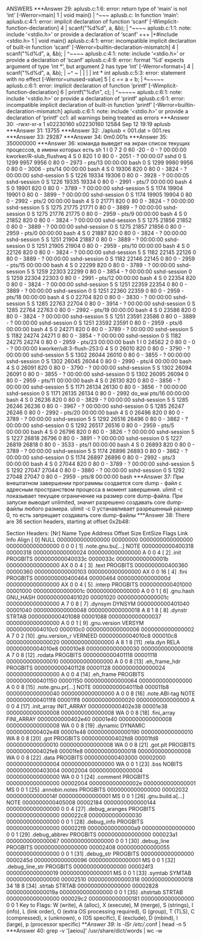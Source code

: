 ANSWERS
***Answer 29:
aplusb.c:1:6: error: return type of ‘main’ is not ‘int’ [-Werror=main]
    1 | void main()
      |      ^~~~
aplusb.c: In function ‘main’:
aplusb.c:4:1: error: implicit declaration of function ‘scanf’ [-Wimplicit-function-declaration]
    4 | scanf("%d%d", a, &b);
      | ^~~~~
aplusb.c:1:1: note: include ‘<stdio.h>’ or provide a declaration of ‘scanf’
  +++ |+#include <stdio.h>
    1 | void main()
aplusb.c:4:1: error: incompatible implicit declaration of built-in function ‘scanf’ [-Werror=builtin-declaration-mismatch]
    4 | scanf("%d%d", a, &b);
      | ^~~~~
aplusb.c:4:1: note: include ‘<stdio.h>’ or provide a declaration of ‘scanf’
aplusb.c:4:9: error: format ‘%d’ expects argument of type ‘int *’, but argument 2 has type ‘int’ [-Werror=format=]
    4 | scanf("%d%d", a, &b);
      |        ~^     ~
      |         |     |
      |         int * int
aplusb.c:5:3: error: statement with no effect [-Werror=unused-value]
    5 | c == a + b;
      | ~~^~~~~~~~
aplusb.c:6:1: error: implicit declaration of function ‘printf’ [-Wimplicit-function-declaration]
    6 | printf("%d\n", c);
      | ^~~~~~
aplusb.c:6:1: note: include ‘<stdio.h>’ or provide a declaration of ‘printf’
aplusb.c:6:1: error: incompatible implicit declaration of built-in function ‘printf’ [-Werror=builtin-declaration-mismatch]
aplusb.c:6:1: note: include ‘<stdio.h>’ or provide a declaration of ‘printf’
cc1: all warnings being treated as errors
***Answer 30:
-rwxr-xr-x 1 s02230160 s02230160 12584 Sep 12 19:19 aplusb
***Answer 31:
13755
***Answer 32:
./aplusb < 001.dat > 001.res
***Answer 33:
29287
***Answer 34:
0m0.001s
***Answer 35:
350000000
***Answer 36:
команда выведет на экран список текущих процессов, в имени которых есть sh
1 I     0       7       2  0  60 -20 -     0 -      ?        00:00:00 kworker/R-slub_flushwq
4 S     0     820       1  0  80   0 -  2051 -      ?        00:00:07 sshd
0 S  1299    9957    9956  0  80   0 -  2973 -      pts/13   00:00:00 bash
0 S  1299    9980    9956  0  80   0 -  3006 -      pts/14   00:00:00 bash
4 S     0   19306     820  0  80   0 -  3824 -      ?        00:00:00 sshd-session
5 S  1226   19334   19306  0  80   0 -  3928 -      ?        00:00:05 sshd-session
0 S  1226   19335   19334  0  80   0 -  2991 -      pts/7    00:00:00 bash
4 S     0   19901     820  0  80   0 -  3789 -      ?        00:00:00 sshd-session
5 S  1174   19904   19901  0  80   0 -  3899 -      ?        00:00:00 sshd-session
0 S  1174   19905   19904  0  80   0 -  2992 -      pts/2    00:00:00 bash
4 S     0   21771     820  0  80   0 -  3824 -      ?        00:00:00 sshd-session
5 S  1275   21775   21771  0  80   0 -  3889 -      ?        00:00:00 sshd-session
0 S  1275   21776   21775  0  80   0 -  2959 -      pts/9    00:00:00 bash
4 S     0   21852     820  0  80   0 -  3824 -      ?        00:00:00 sshd-session
5 S  1275   21856   21852  0  80   0 -  3889 -      ?        00:00:00 sshd-session
0 S  1275   21857   21856  0  80   0 -  2959 -      pts/0    00:00:00 bash
4 S     0   21887     820  0  80   0 -  3824 -      ?        00:00:00 sshd-session
5 S  1251   21904   21887  0  80   0 -  3889 -      ?        00:00:00 sshd-session
0 S  1251   21905   21904  0  80   0 -  2959 -      pts/10   00:00:00 bash
4 S     0   22126     820  0  80   0 -  3824 -      ?        00:00:00 sshd-session
5 S  1182   22145   22126  0  80   0 -  3889 -      ?        00:00:00 sshd-session
0 S  1182   22146   22145  0  80   0 -  2959 -      pts/15   00:00:00 bash
4 S     0   22299     820  0  80   0 -  3789 -      ?        00:00:00 sshd-session
5 S  1259   22303   22299  0  80   0 -  3854 -      ?        00:00:00 sshd-session
0 S  1259   22304   22303  0  80   0 -  2991 -      pts/12   00:00:00 bash
4 S     0   22354     820  0  80   0 -  3824 -      ?        00:00:00 sshd-session
5 S  1251   22359   22354  0  80   0 -  3889 -      ?        00:00:00 sshd-session
0 S  1251   22360   22359  0  80   0 -  2959 -      pts/18   00:00:00 bash
4 S     0   22704     820  0  80   0 -  3830 -      ?        00:00:00 sshd-session
5 S  1285   22763   22704  0  80   0 -  3914 -      ?        00:00:00 sshd-session
0 S  1285   22764   22763  0  80   0 -  2992 -      pts/19   00:00:00 bash
4 S     0   23586     820  0  80   0 -  3824 -      ?        00:00:00 sshd-session
5 S  1251   23591   23586  0  80   0 -  3889 -      ?        00:00:00 sshd-session
0 S  1251   23592   23591  0  80   0 -  2959 -      pts/6    00:00:00 bash
4 S     0   24271     820  0  80   0 -  3789 -      ?        00:00:00 sshd-session
5 S  1182   24274   24271  0  80   0 -  3854 -      ?        00:00:00 sshd-session
0 S  1182   24275   24274  0  80   0 -  2959 -      pts/23   00:00:00 bash
1 I     0   24562       2  0  80   0 -     0 -      ?        00:00:00 kworker/u8:3-flush-253:0
4 S     0   26010     820  0  80   0 -  3790 -      ?        00:00:00 sshd-session
5 S  1302   26044   26010  0  80   0 -  3855 -      ?        00:00:00 sshd-session
0 S  1302   26045   26044  0  80   0 -  2990 -      pts/4    00:00:00 bash
4 S     0   26091     820  0  80   0 -  3790 -      ?        00:00:00 sshd-session
5 S  1302   26094   26091  0  80   0 -  3855 -      ?        00:00:00 sshd-session
0 S  1302   26095   26094  0  80   0 -  2959 -      pts/11   00:00:00 bash
4 S     0   26130     820  0  80   0 -  3856 -      ?        00:00:00 sshd-session
5 S  1171   26134   26130  0  80   0 -  3856 -      ?        00:00:00 sshd-session
0 S  1171   26135   26134  0  80   0 -  2992 do_wai pts/16   00:00:00 bash
4 S     0   26236     820  0  80   0 -  3829 -      ?        00:00:00 sshd-session
5 S  1285   26246   26236  0  80   0 -  3967 -      ?        00:00:00 sshd-session
0 S  1285   26247   26246  0  80   0 -  2992 -      pts/20   00:00:00 bash
4 S     0   26496     820  0  80   0 -  3789 -      ?        00:00:00 sshd-session
5 S  1292   26516   26496  0  80   0 -  3862 -      ?        00:00:00 sshd-session
0 S  1292   26517   26516  0  80   0 -  2959 -      pts/5    00:00:00 bash
4 S     0   26796     820  0  80   0 -  3826 -      ?        00:00:00 sshd-session
5 S  1227   26818   26796  0  80   0 -  3891 -      ?        00:00:00 sshd-session
0 S  1227   26819   26818  0  80   0 -  3533 -      pts/1    00:00:00 bash
4 S     0   26893     820  0  80   0 -  3789 -      ?        00:00:00 sshd-session
5 S  1174   26896   26893  0  80   0 -  3862 -      ?        00:00:00 sshd-session
0 S  1174   26897   26896  0  80   0 -  2992 -      pts/3    00:00:00 bash
4 S     0   27044     820  0  80   0 -  3789 -      ?        00:00:00 sshd-session
5 S  1292   27047   27044  0  80   0 -  3880 -      ?        00:00:00 sshd-session
0 S  1292   27048   27047  0  80   0 -  2959 -      pts/8    00:00:00 bash
***Answer 37:
При внештатном завершении программы создается core dump - файл с адресным пространством процесса в момент завершения. 
ulimit -c показывает текущее ограничение на размер core dump-файла. При запуске выводит unlimited, значит разрешено создавать core dump-файлы любого размера. 
ulimit -c 0 устанавливает разрешенный размер 0, то есть запрещает создавать core dump-файлы
***Answer 38:
There are 36 section headers, starting at offset 0x2b48:

Section Headers:
  [Nr] Name              Type             Address           Offset
       Size              EntSize          Flags  Link  Info  Align
  [ 0]                   NULL             0000000000000000  00000000
       0000000000000000  0000000000000000           0     0     0
  [ 1] .note.gnu.bu[...] NOTE             0000000000400318  00000318
       0000000000000024  0000000000000000   A       0     0     4
  [ 2] .init             PROGBITS         000000000040033c  0000033c
       000000000000001b  0000000000000000  AX       0     0     4
  [ 3] .text             PROGBITS         0000000000400360  00000360
       0000000000000103  0000000000000000  AX       0     0     16
  [ 4] .fini             PROGBITS         0000000000400464  00000464
       000000000000000d  0000000000000000  AX       0     0     4
  [ 5] .interp           PROGBITS         0000000000401000  00001000
       000000000000001c  0000000000000000   A       0     0     1
  [ 6] .gnu.hash         GNU_HASH         0000000000401020  00001020
       000000000000001c  0000000000000000   A       7     0     8
  [ 7] .dynsym           DYNSYM           0000000000401040  00001040
       0000000000000048  0000000000000018   A       8     1     8
  [ 8] .dynstr           STRTAB           0000000000401088  00001088
       0000000000000037  0000000000000000   A       0     0     1
  [ 9] .gnu.version      VERSYM           00000000004010c0  000010c0
       0000000000000006  0000000000000002   A       7     0     2
  [10] .gnu.version_r    VERNEED          00000000004010c8  000010c8
       0000000000000020  0000000000000000   A       8     1     8
  [11] .rela.dyn         RELA             00000000004010e8  000010e8
       0000000000000030  0000000000000018   A       7     0     8
  [12] .rodata           PROGBITS         0000000000401118  00001118
       0000000000000010  0000000000000000   A       0     0     8
  [13] .eh_frame_hdr     PROGBITS         0000000000401128  00001128
       0000000000000024  0000000000000000   A       0     0     4
  [14] .eh_frame         PROGBITS         0000000000401150  00001150
       0000000000000064  0000000000000000   A       0     0     8
  [15] .note.gnu.pr[...] NOTE             00000000004011b8  000011b8
       0000000000000040  0000000000000000   A       0     0     8
  [16] .note.ABI-tag     NOTE             00000000004011f8  000011f8
       0000000000000020  0000000000000000   A       0     0     4
  [17] .init_array       INIT_ARRAY       0000000000402e38  00001e38
       0000000000000008  0000000000000008  WA       0     0     8
  [18] .fini_array       FINI_ARRAY       0000000000402e40  00001e40
       0000000000000008  0000000000000008  WA       0     0     8
  [19] .dynamic          DYNAMIC          0000000000402e48  00001e48
       0000000000000190  0000000000000010  WA       8     0     8
  [20] .got              PROGBITS         0000000000402fd8  00001fd8
       0000000000000010  0000000000000008  WA       0     0     8
  [21] .got.plt          PROGBITS         0000000000402fe8  00001fe8
       0000000000000018  0000000000000008  WA       0     0     8
  [22] .data             PROGBITS         0000000000403000  00002000
       0000000000000004  0000000000000000  WA       0     0     1
  [23] .bss              NOBITS           0000000000403004  00002004
       0000000000000004  0000000000000000  WA       0     0     1
  [24] .comment          PROGBITS         0000000000000000  00002004
       000000000000002e  0000000000000001  MS       0     0     1
  [25] .annobin.notes    PROGBITS         0000000000000000  00002032
       000000000000014f  0000000000000001  MS       0     0     1
  [26] .gnu.build.a[...] NOTE             0000000000405008  00002184
       0000000000000144  0000000000000000           0     0     4
  [27] .debug_aranges    PROGBITS         0000000000000000  000022c8
       0000000000000030  0000000000000000           0     0     1
  [28] .debug_info       PROGBITS         0000000000000000  000022f8
       00000000000000a9  0000000000000000           0     0     1
  [29] .debug_abbrev     PROGBITS         0000000000000000  000023a1
       0000000000000067  0000000000000000           0     0     1
  [30] .debug_line       PROGBITS         0000000000000000  00002408
       0000000000000055  0000000000000000           0     0     1
  [31] .debug_str        PROGBITS         0000000000000000  0000245d
       0000000000000096  0000000000000001  MS       0     0     1
  [32] .debug_line_str   PROGBITS         0000000000000000  000024f3
       0000000000000019  0000000000000001  MS       0     0     1
  [33] .symtab           SYMTAB           0000000000000000  00002510
       0000000000000318  0000000000000018          34    18     8
  [34] .strtab           STRTAB           0000000000000000  00002828
       000000000000019a  0000000000000000           0     0     1
  [35] .shstrtab         STRTAB           0000000000000000  000029c2
       0000000000000181  0000000000000000           0     0     1
Key to Flags:
  W (write), A (alloc), X (execute), M (merge), S (strings), I (info),
  L (link order), O (extra OS processing required), G (group), T (TLS),
  C (compressed), x (unknown), o (OS specific), E (exclude),
  D (mbind), l (large), p (processor specific)
***Answer 39:
ls -lSr /etc/*.conf | head -n 5 
***Answer 40:
grep -v '[aeiou]' /usr/share/dict/words | wc -w

